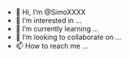 - 👋 Hi, I’m @SimoXXXX
- 👀 I’m interested in ...
- 🌱 I’m currently learning ...
- 💞️ I’m looking to collaborate on ...
- 📫 How to reach me ...

<!---
SimoXXXX/SimoXXXX is a ✨ special ✨ repository because its `README.md` (this file) appears on your GitHub profile.
You can click the Preview link to take a look at your changes.
--->
